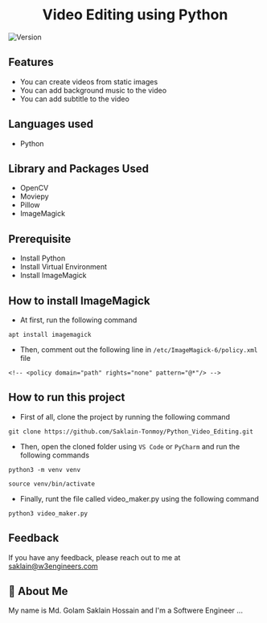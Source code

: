 <h1 align="center">Video Editing using Python</h1>
<p>
  <img alt="Version" src="https://img.shields.io/badge/version-1.0.0-blue.svg?cacheSeconds=2592000" />
</p>

## Features

- You can create videos from static images
- You can add background music to the video
- You can add subtitle to the video

## Languages used
- Python

## Library and Packages Used
- OpenCV
- Moviepy
- Pillow
- ImageMagick

## Prerequisite

- Install Python
- Install Virtual Environment
- Install ImageMagick

## How to install ImageMagick
- At first, run the following command
```
apt install imagemagick
```
- Then, comment out the following line in `/etc/ImageMagick-6/policy.xml` file
```
<!-- <policy domain="path" rights="none" pattern="@*"/> -->
```

## How to run this project

- First of all, clone the project by running the following command

```
git clone https://github.com/Saklain-Tonmoy/Python_Video_Editing.git
```
- Then, open the cloned folder using `VS Code` or `PyCharm` and run the following commands

```
python3 -m venv venv
```
```
source venv/bin/activate
```
- Finally, runt the file called video_maker.py using the following command

```
python3 video_maker.py
```

## Feedback

If you have any feedback, please reach out to me at saklain@w3engineers.com

## 🚀 About Me

My name is Md. Golam Saklain Hossain and I'm a Softwere Engineer ...
